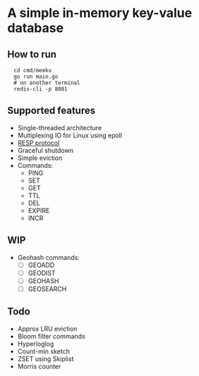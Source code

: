 # A simple in-memory key-value database

## How to run
```
  cd cmd/memkv
  go run main.go
  # on another terminal
  redis-cli -p 8081
```
## Supported features
- Single-threaded architecture
- Multiplexing IO for Linux using epoll
- [RESP protocol](https://redis.io/docs/reference/protocol-spec/)
- Graceful shutdown
- Simple eviction
- Commands:
  - PING
  - SET
  - GET
  - TTL
  - DEL
  - EXPIRE
  - INCR

## WIP
- Geohash commands: 
  - [ ] GEOADD
  - [ ] GEODIST
  - [ ] GEOHASH
  - [ ] GEOSEARCH
## Todo
- Approx LRU eviction
- Bloom filter commands
- Hyperloglog
- Count-min sketch
- ZSET using Skiplist
- Morris counter